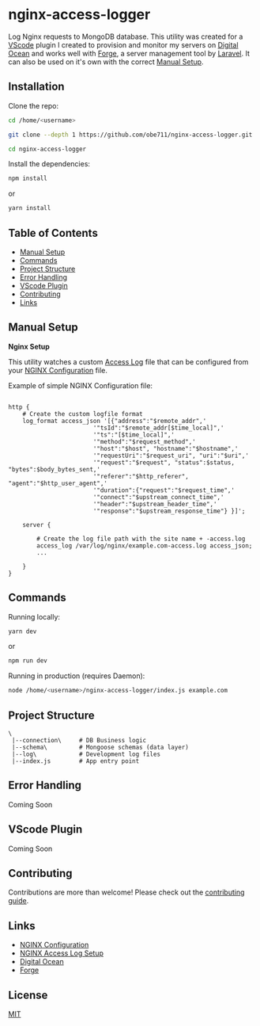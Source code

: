 # nginx-access-logger

Log Nginx requests to MongoDB database. This utility was created for a [VScode](https://code.visualstudio.com) plugin I created to provision and monitor my servers on [Digital Ocean](https://www.digitalocean.com) and works well with [Forge](https://forge.laravel.com), a server management tool by [Laravel](https://laravel.com). It can also be used on it's own with the correct [Manual Setup](#manual-setup).

## Installation

Clone the repo:

```bash
cd /home/<username>

git clone --depth 1 https://github.com/obe711/nginx-access-logger.git

cd nginx-access-logger
```

Install the dependencies:

```bash
npm install
```

or

```bash
yarn install
```

## Table of Contents

- [Manual Setup](#manual-setup)
- [Commands](#commands)
- [Project Structure](#project-structure)
- [Error Handling](#error-handling)
- [VScode Plugin](#vscode-plugin)
- [Contributing](#contributing)
- [Links](#links)

## Manual Setup

**Nginx Setup**

This utility watches a custom [Access Log](https://docs.nginx.com/nginx/admin-guide/monitoring/logging/#access_log) file that can be configured from your [NGINX Configuration](https://docs.nginx.com/nginx/admin-guide/basic-functionality/managing-configuration-files) file.

Example of simple NGINX Configuration file:

```

http {
    # Create the custom logfile format
    log_format access_json '[{"address":"$remote_addr",'
                        '"tsId":"$remote_addr[$time_local]",'
                        '"ts":"[$time_local]",'
                        '"method":"$request_method",'
                        '"host":"$host", "hostname":"$hostname",'
                        '"requestUri":"$request_uri", "uri":"$uri",'
                        '"request":"$request", "status":$status, "bytes":$body_bytes_sent,'
                        '"referer":"$http_referer", "agent":"$http_user_agent",'
                        '"duration":{"request":"$request_time",'
                        '"connect":"$upstream_connect_time",'
                        '"header":"$upstream_header_time",'
                        '"response":"$upstream_response_time"} }]';

    server {

        # Create the log file path with the site name + -access.log
        access_log /var/log/nginx/example.com-access.log access_json;
        ...

    }
}
```

## Commands

Running locally:

```bash
yarn dev
```

or

```bash
npm run dev
```

Running in production (requires Daemon):

```bash
node /home/<username>/nginx-access-logger/index.js example.com
```

## Project Structure

```
\
 |--connection\     # DB Business logic
 |--schema\         # Mongoose schemas (data layer)
 |--log\            # Development log files
 |--index.js        # App entry point
```

## Error Handling

Coming Soon

## VScode Plugin

Coming Soon

## Contributing

Contributions are more than welcome! Please check out the [contributing guide](CONTRIBUTING.md).

## Links

- [NGINX Configuration](https://docs.nginx.com/nginx/admin-guide/basic-functionality/managing-configuration-files)
- [NGINX Access Log Setup](https://docs.nginx.com/nginx/admin-guide/monitoring/logging/#access_log)
- [Digital Ocean](https://www.digitalocean.com)
- [Forge](https://forge.laravel.com)

## License

[MIT](LICENSE)
